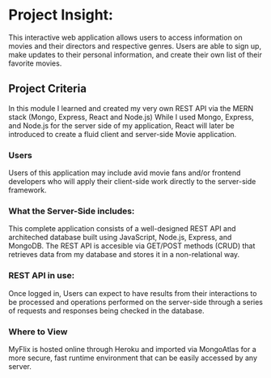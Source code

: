 # Project Insight:

This interactive web application allows users to access information on movies and their directors and respective genres. Users are able to sign up, make updates to their personal information, and create their own list of their favorite movies.

## Project Criteria
In this module I learned and created my very own REST API via the MERN stack (Mongo, Express, React and Node.js)
While I used Mongo, Express, and Node.js for the server side of my application, React will later be introduced to create a fluid client and server-side Movie application.

### Users
Users of this application may include avid movie fans and/or frontend developers who will apply their client-side work directly to the server-side framework.

### What the Server-Side includes:
This complete application consists of a well-designed REST API and architeched database built using JavaScript, Node.js, Express, and MongoDB. The REST API is accesible via GET/POST methods (CRUD) that retrieves data from my database and stores it in a non-relational way.

### REST API in use:
Once logged in, Users can expect to have results from their interactions to be processed and operations performed on the server-side through a series of requests and responses being checked in the database.

### Where to View
MyFlix is hosted online through Heroku and imported via MongoAtlas for a more secure, fast runtime environment that can be easily accessed by any server.

